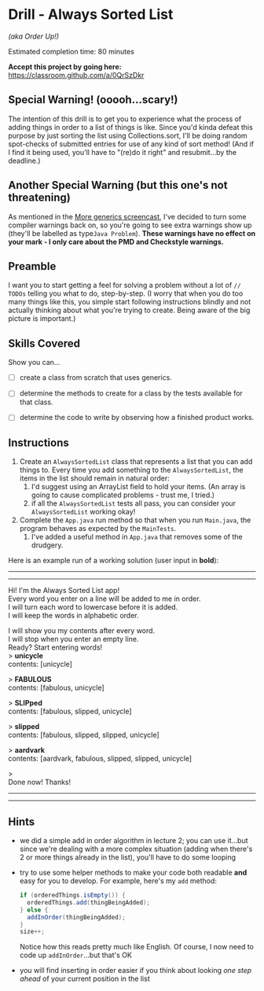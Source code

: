 # Drill - Always Sorted List

_(aka Order Up!)_

Estimated completion time: 80 minutes

**Accept this project by going here:** https://classroom.github.com/a/0QrSzDkr

## Special Warning! (ooooh...scary!)

The intention of this drill is to get you to experience what the process of adding things in order to a list of things is like. Since you'd kinda defeat this purpose by just sorting the list using Collections.sort, I'll be doing random spot-checks of submitted entries for use of any kind of sort method! (And if I find it being used, you'll have to "(re)do it right" and resubmit...by the deadline.)

## Another Special Warning (but this one's not threatening)

As mentioned in the [More generics screencast](https://youtu.be/FLVZzE-Rhn4?t=142), I've decided to turn some compiler warnings back on, so you're going to see extra warnings show up (they'll be labelled as type`Java Problem`). **These warnings have no effect on your mark - I only care about the PMD and Checkstyle warnings.**

## Preamble

I want you to start getting a feel for solving a problem without a lot of `// TODOs` telling you what to do, step-by-step. (I worry that when you do too many things like this, you simple start following instructions blindly and not actually thinking about what you're trying to create. Being aware of the big picture is important.)


## Skills Covered

Show you can...

- [ ] create a class from scratch that uses generics.
- [ ] determine the methods to create for a class by the tests available for that class.
- [ ] determine the code to write by observing how a finished product works.


## Instructions

1. Create an `AlwaysSortedList` class that represents a list that you can add things to. Every time you add something to the `AlwaysSortedList`, the items in the list should remain in natural order:
   1. I'd suggest using an ArrayList field to hold your items. (An array is going to cause complicated problems - trust me, I tried.) 
   2. if all the `AlwaysSortedList` tests all pass, you can consider your `AlwaysSortedList` working okay!
2. Complete the `App.java` run method so that when you run `Main.java`, the program behaves as expected by the `MainTests`.  
     1. I've added a useful method in `App.java` that removes some of the drudgery.


Here is an example run of a working solution (user input in **bold**):

---
---

Hi! I'm the Always Sorted List app!  
Every word you enter on a line will be added to me in order.  
I will turn each word to lowercase before it is added.  
I will keep the words in alphabetic order.  

I will show you my contents after every word.  
I will stop when you enter an empty line.  
Ready? Start entering words!  
\> **unicycle**  
contents: [unicycle]

\> **FABULOUS**  
contents: [fabulous, unicycle]

\> **SLIPped**  
contents: [fabulous, slipped, unicycle]

\> **slipped**  
contents: [fabulous, slipped, slipped, unicycle]

\> **aardvark**  
contents: [aardvark, fabulous, slipped, slipped, unicycle]

\>   
Done now! Thanks!

---
---

## Hints

- we did a simple add in order algorithm in lecture 2; you can use it...but since we're dealing with a more complex situation (adding when there's 2 or more things already in the list), you'll have to do some looping
- try to use some helper methods to make your code both readable **and** easy for you to develop. For example, here's my `add` method:

    ```java
    if (orderedThings.isEmpty()) {
      orderedThings.add(thingBeingAdded);
    } else {
      addInOrder(thingBeingAdded);
    }
    size++;
    ```
    Notice how this reads pretty much like English. Of course, I now need to code up `addInOrder`...but that's OK
- you will find inserting in order easier if you think about looking _one step ahead_ of your current position in the list